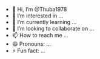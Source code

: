 - 👋 Hi, I’m @Thuba1978
- 👀 I’m interested in ...
- 🌱 I’m currently learning ...
- 💞️ I’m looking to collaborate on ...
- 📫 How to reach me ...
- 😄 Pronouns: ...
- ⚡ Fun fact: ...

<!---
Thuba1978/Thuba1978 is a ✨ special ✨ repository because its `README.md` (this file) appears on your GitHub profile.
You can click the Preview link to take a look at your changes.
--->
